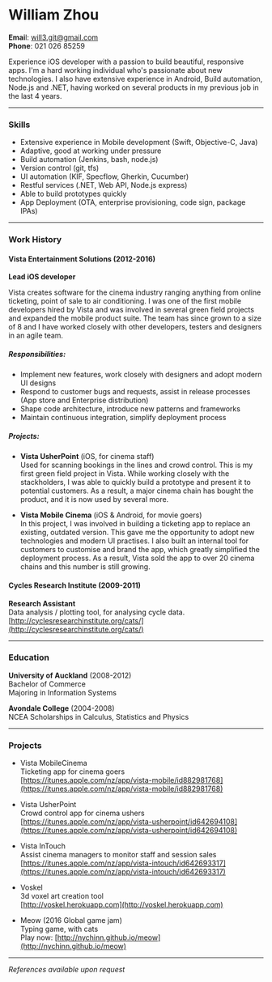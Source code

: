 # William Zhou  
**Emai**l: will3.git@gmail.com  
**Phone**: 021 026 85259  

Experience iOS developer with a passion to build beautiful, responsive apps. I'm a hard working individual who's passionate about new technologies. I also have extensive experience in Android, Build automation, Node.js and .NET, having worked on several products in my previous job in the last 4 years.

------

### Skills

- Extensive experience in Mobile development (Swift, Objective-C, Java)
- Adaptive, good at working under pressure
- Build automation (Jenkins, bash, node.js)
- Version control (git, tfs)
- UI automation (KIF, Specflow, Gherkin, Cucumber)
- Restful services (.NET, Web API, Node.js express)
- Able to build prototypes quickly
- App Deployment (OTA, enterprise provisioning, code sign, package IPAs)

------

### Work History

#### Vista Entertainment Solutions (2012-2016)  
**Lead iOS developer**  

Vista creates software for the cinema industry ranging anything from online ticketing, point of sale to air conditioning. I was one of the first mobile developers hired by Vista and was involved in several green field projects and expanded the mobile product suite. The team has since grown to a size of 8 and I have worked closely with other developers, testers and designers in an agile team.

##### Responsibilities:

- Implement new features, work closely with designers and adopt modern UI designs
- Respond to customer bugs and requests, assist in release processes (App store and Enterprise distribution)
- Shape code architecture, introduce new patterns and frameworks
- Maintain continuous integration, simplify deployment process

##### Projects:

- **Vista UsherPoint** (iOS, for cinema staff)  
Used for scanning bookings in the lines and crowd control. This is my first green field project in Vista. While working closely with the stackholders, I was able to quickly build a prototype and present it to potential customers. As a result, a major cinema chain has bought the product, and it is now used by several more.  

- **Vista Mobile Cinema** (iOS & Android, for movie goers)  
In this project, I was involved in building a ticketing app to replace an existing, outdated version. This gave me the opportunity to adopt new technologies and modern UI practises. I also built an internal tool for customers to customise and brand the app, which greatly simplified the deployment process. As a result, Vista sold the app to over 20 cinema chains and this number is still growing.

#### Cycles Research Institute (2009-2011)  
**Research Assistant**  
Data analysis / plotting tool, for analysing cycle data.  
[http://cyclesresearchinstitute.org/cats/](http://cyclesresearchinstitute.org/cats/)

------

### Education

**University of Auckland** (2008-2012)  
Bachelor of Commerce  
Majoring in Information Systems

**Avondale College** (2004-2008)  
NCEA Scholarships in Calculus, Statistics and Physics

------

### Projects

- Vista MobileCinema  
Ticketing app for cinema goers  
  [https://itunes.apple.com/nz/app/vista-mobile/id882981768](https://itunes.apple.com/nz/app/vista-mobile/id882981768)

- Vista UsherPoint  
Crowd control app for cinema ushers  
  [https://itunes.apple.com/nz/app/vista-usherpoint/id642694108](https://itunes.apple.com/nz/app/vista-usherpoint/id642694108)

- Vista InTouch  
Assist cinema managers to monitor staff and session sales  
  [https://itunes.apple.com/nz/app/vista-intouch/id642693317](https://itunes.apple.com/nz/app/vista-intouch/id642693317)

- Voskel  
3d voxel art creation tool  
  [http://voskel.herokuapp.com](http://voskel.herokuapp.com)

- Meow \(2016 Global game jam\)  
Typing game, with cats  
  Play now: [http://nychinn.github.io/meow](http://nychinn.github.io/meow)

------

*References available upon request*